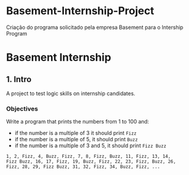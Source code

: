 # Basement-Internship-Project
Criação do programa solicitado pela empresa Basement para o Intership Program


# Basement Internship

## 1. Intro

A project to test logic skills on internship candidates.

### Objectives

Write a program that prints the numbers from 1 to 100 and:

- if the number is a multiple of 3 it should print `Fizz`
- if the number is a multiple of 5, it should print `Buzz`
- if the number is a multiple of 3 and 5, it should print `Fizz Buzz`

```
1, 2, Fizz, 4, Buzz, Fizz, 7, 8, Fizz, Buzz, 11, Fizz, 13, 14, 
Fizz Buzz, 16, 17, Fizz, 19, Buzz, Fizz, 22, 23, Fizz, Buzz, 26, 
Fizz, 28, 29, Fizz Buzz, 31, 32, Fizz, 34, Buzz, Fizz, ...
